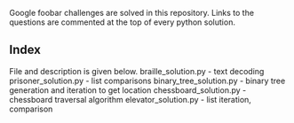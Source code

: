 Google foobar challenges are solved in this repository.
Links to the questions are commented at the top of every python solution.

Index 
-------------------------------------------------------------------------------------------------------
File and description is given below.
braille_solution.py - text decoding
prisoner_solution.py - list comparisons
binary_tree_solution.py - binary tree generation and iteration to get location
chessboard_solution.py - chessboard traversal algorithm
elevator_solution.py - list iteration, comparison








